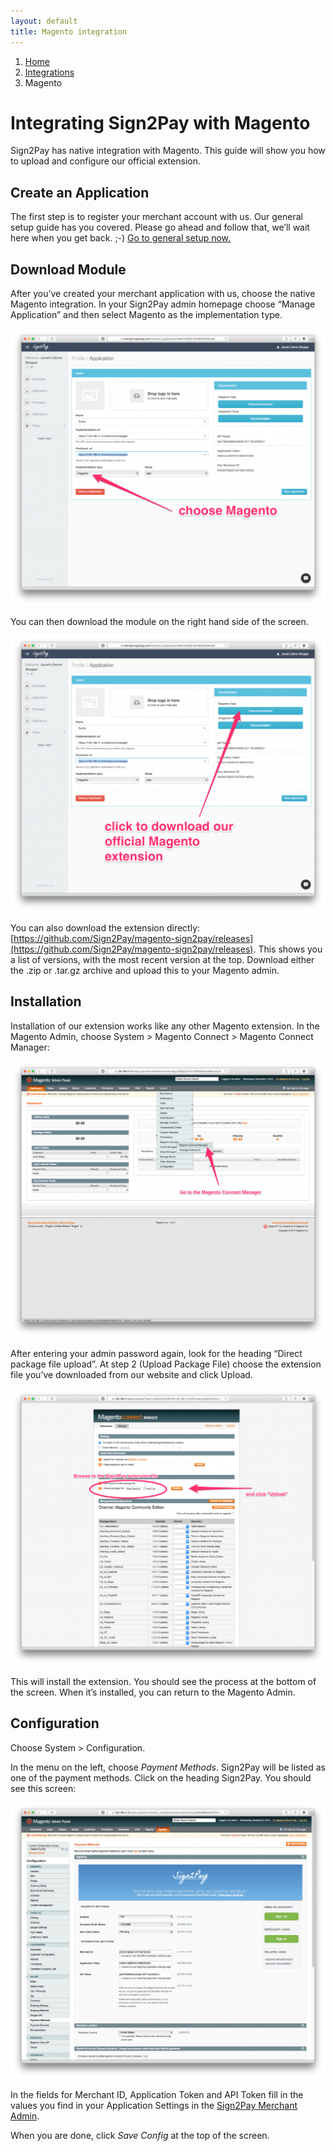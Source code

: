 ```yaml
---
layout: default
title: Magento integration
---
```


<ol class="breadcrumb">
  <li><a href="/">Home</a></li>
  <li><a href="/integrations/index.html">Integrations</a></li>
  <li>Magento</li>
</ol>

# Integrating Sign2Pay with Magento

Sign2Pay has native integration with Magento. This guide will show you how to upload and configure our official extension.

## Create an Application

The first step is to register your merchant account with us. Our general setup guide has you covered. Please go ahead and follow that, we’ll wait here when you get back. ;-) [Go to general setup now.](http://docs.sign2pay.com/merchant-admin/)

## Download Module

After you’ve created your merchant application with us, choose the native Magento integration. In your Sign2Pay admin homepage choose “Manage Application” and then select Magento as the implementation type.

<img src="/images/integrations/magento/Schermafbeelding_2014-12-02_om_14_30_36-1024x899.png">

You can then download the module on the right hand side of the screen.

<img src="/images/integrations/magento/Schermafbeelding_2014-12-02_om_14_30_361-1024x899.png">

You can also download the extension directly: [https://github.com/Sign2Pay/magento-sign2pay/releases](https://github.com/Sign2Pay/magento-sign2pay/releases). This shows you a list of versions, with the most recent version at the top. Download either the .zip or .tar.gz archive and upload this to your Magento admin.

## Installation

Installation of our extension works like any other Magento extension. In the Magento Admin, choose System > Magento Connect > Magento Connect Manager:

<img src="/images/integrations/magento/Schermafbeelding_2014-12-03_om_10_33_51-1024x899.png">

After entering your admin password again, look for the heading “Direct package file upload”. At step 2 (Upload Package File) choose the extension file you’ve downloaded from our website and click Upload.

<img src="/images/integrations/magento/Schermafbeelding_2014-12-03_om_10_39_11-1024x899.png">

This will install the extension. You should see the process at the bottom of the screen. When it’s installed, you can return to the Magento Admin.

## Configuration

Choose System > Configuration.

In the menu on the left, choose *Payment Methods*. Sign2Pay will be listed as one of the payment methods. Click on the heading Sign2Pay. You should see this screen:

<img src="/images/integrations/magento/Schermafbeelding-2014-12-03-om-10.43.19-1024x899.png">

In the fields for Merchant ID, Application Token and API Token fill in the values you find in your Application Settings in the [Sign2Pay Merchant Admin](https://merchant.sign2pay.com/).

When you are done, click *Save Config* at the top of the screen.
